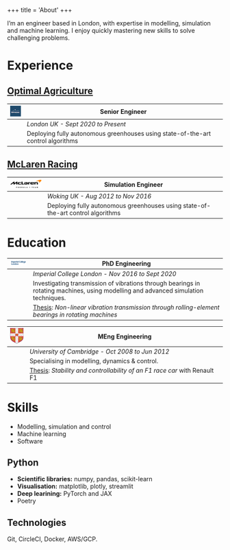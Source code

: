 +++
title = 'About'
+++


I’m an engineer based in London, with expertise in modelling, simulation and machine learning. I enjoy quickly mastering new skills to solve challenging problems.

# Experience

##  [Optimal Agriculture](https://www.optimal.ag/)

| ![Optimal Agriculture](images/optimal.png) | **Senior Engineer**                                                              |
|--------------------------------------------|----------------------------------------------------------------------------------|
|                                            | *London UK - Sept 2020 to Present*                                               |
|                                            | Deploying fully autonomous greenhouses using state-of-the-art control algorithms |

## [McLaren Racing](https://www.mclaren.com/racing/)
| ![McLaren Racing](images/mclaren.png)         | **Simulation Engineer**                                                          |
|-----------------------------------------------|----------------------------------------------------------------------------------|
|                                               | *Woking UK - Aug 2012 to Nov 2016*                                               |
|                                               | Deploying fully autonomous greenhouses using state-of-the-art control algorithms |

# Education

| ![Imperial College](images/imperial.png)         | **PhD Engineering**                                                                               |
|--------------------------------------------------|---------------------------------------------------------------------------------------------------|
|                                                  | *Imperial College London - Nov 2016 to Sept 2020*                                                 |
|                                                  | Investigating transmission of vibrations through bearings in rotating machines, using modelling and advanced simulation techniques.                                                 |
|                                                  | [Thesis](https://spiral.imperial.ac.uk/handle/10044/1/101592): *Non-linear vibration transmission through rolling-element bearings in rotating machines* |

| ![University of Cambridge](images/cambridge.png)         | **MEng Engineering**                                                                  |
|----------------------------------------------------------|---------------------------------------------------------------------------------------|
|                                                          | *University of Cambridge - Oct 2008 to Jun 2012*                                      |
|                                                          | Specialising in modelling, dynamics & control.                                        |
|                                                          | [Thesis](files/masters_thesis.pdf): *Stability and controllability of an F1 race car* with Renault F1             |      


# Skills

- Modelling, simulation and control
- Machine learning
- Software

## Python

- **Scientific libraries:** numpy, pandas, scikit-learn
- **Visualisation:** matplotlib, plotly, streamlit
- **Deep learining:** PyTorch and JAX
- Poetry

## Technologies

Git, CircleCI, Docker, AWS/GCP.
